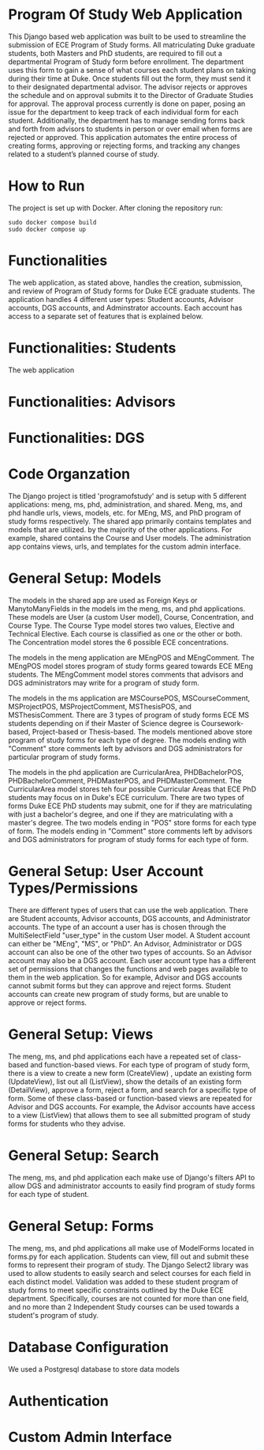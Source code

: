 # Program Of Study Web Application
This Django based web application was built to be used to streamline the submission of ECE Program of Study forms. All matriculating Duke graduate students, both Masters and PhD students, are required to fill out a departmental Program of Study form before enrollment. The department uses this form to gain a sense of what courses each student plans on taking during their time at Duke. Once students fill out the form, they must send it to their designated departmental advisor. The advisor rejects or approves the schedule and on approval submits it to the Director of Graduate Studies for approval. The approval process currently is done on paper, posing an issue for the department to keep track of each individual form for each student. Additionally, the department has to manage sending forms back and forth from advisors to students in person or over email when forms are rejected or approved. This application automates the entire process of creating forms, approving or rejecting forms, and tracking any changes related to a student’s planned course of study.
# How to Run
The project is set up with Docker. After cloning the repository run:

```
sudo docker compose build
sudo docker compose up
```
# Functionalities
The web application, as stated above, handles the creation, submission, and 
review of Program of Study forms for Duke ECE graduate students. 
The application handles 4 different user types: Student accounts, Advisor accounts, DGS accounts, 
and Adminstrator accounts. Each account has access to a separate set of features that is explained below.
# Functionalities: Students
The web application 

# Functionalities: Advisors

# Functionalities: DGS

# Code Organzation
The Django project is titled 'programofstudy' and is setup with 5 different applications: meng, ms, phd, 
administration, and shared. Meng, ms, and phd handle urls, views, models, etc. for MEng, MS, and PhD program of 
study forms respectively. The shared app primarily contains templates and models that are utilized. by the majority 
of the other applications. For example, shared contains the Course and User models. The administration app contains 
views, urls, and templates for the custom admin interface.

# General Setup: Models
The models in the shared app are used as Foreign Keys or ManytoManyFields in the models im the meng, ms, and phd applications. 
These models are User (a custom User model), Course, Concentration, and Course Type. The Course Type model stores two values, 
Elective and Technical Elective. Each course is classified as one or the other or both. The Concentration model stores the 6 
possible ECE concentrations.

The models in the meng application are MEngPOS and MEngComment. The MEngPOS model stores program of study forms geared 
towards ECE MEng students. The MEngComment model stores comments that advisors and DGS administrators may write for a 
program of study form.

The models in the ms application are MSCoursePOS, MSCourseComment, MSProjectPOS, MSProjectComment, MSThesisPOS, and 
MSThesisComment. There are 3 types of program of study forms ECE MS students depending on if their Master of Science 
degree is Coursework-based, Project-based or Thesis-based. The models mentioned above store program of study forms 
for each type of degree. The models ending with "Comment" store comments left by advisors and DGS administrators 
for particular program of study forms.

The models in the phd application are CurricularArea, PHDBachelorPOS, PHDBachelorComment, PHDMasterPOS, and 
PHDMasterComment. The CurricularArea model stores teh four possible Curricular Areas that ECE PhD students may 
focus on in Duke's ECE curriculum. There are two types of forms Duke ECE PhD students may submit, one for if 
they are matriculating with just a bachelor's degree, and one if they are matriculating with a master's degree. 
The two models ending in "POS" store forms for each type of form. The models ending in "Comment" store comments 
left by advisors and DGS administrators for program of study forms for each type of form.

# General Setup: User Account Types/Permissions
There are different types of users that can use the web application. There are Student accounts, 
Advisor accounts, DGS accounts, and Administrator accounts. The type of an account a user has is 
chosen through the MultiSelectField "user_type" in the custom User model. A Student account can 
either be "MEng", "MS", or "PhD". An Advisor, Administrator or DGS account can also be one of the 
other two types of accounts. So an Advisor account may also be a DGS account. Each user account 
type has a different set of permissions that changes the functions and web pages available to them 
in the web application. So for example, Advisor and DGS accounts cannot submit forms but they can 
approve and reject forms. Student accounts can create new program of study forms, but are unable 
to approve or reject forms.

# General Setup: Views
The meng, ms, and phd applications each have a repeated set of class-based and function-based views. 
For each type of program of study form, there is a view to create a new form (CreateView) , update an 
existing form (UpdateView), list out all (ListView), show the details of an existing form (DetailView), 
approve a form, reject a form, and search for a specific type of form. Some of these class-based or 
function-based views are repeated for Advisor and DGS accounts. For example, the Advisor accounts have 
access to a view (ListView) that allows them to see all submitted program of study forms for students who they advise.

# General Setup: Search
The meng, ms, and phd application each make use of Django's filters API to allow DGS and administrator 
accounts to easily find program of study forms for each type of student.

# General Setup: Forms
The meng, ms, and phd applications all make use of ModelForms located in forms.py for each application. 
Students can view, fill out and submit these forms to represent their program of study. The Django Select2 
library was used to allow students to easily search and select courses for each field in each distinct model. 
Validation was added to these student program of study forms to meet specific constraints outlined by the 
Duke ECE department. Specifically, courses are not counted for more than one field, and  no more than 2 
Independent Study courses can be used towards a student's program of study.

# Database Configuration
We used a Postgresql database to store data models

# Authentication 

# Custom Admin Interface